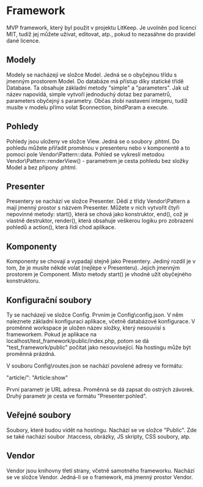 # Framework

MVP framework, který byl použit v projektu LitKeep. Je uvolněn pod licencí MIT, tudíž jej můžete užívat, editovat, atp., pokud to nezasáhne do pravidel dané licence.

## Modely

Modely se nacházejí ve složce Model. Jedná se o obyčejnou třídu s jmenným prostorem Model. Do databáze má přístup díky statické třídě Database. Ta obsahuje základní metody "simple" a "parameters". Jak už název napovídá, simple vytvoří jednoduchý dotaz bez parametrů, parameters obyčejný s parametry. Občas zlobí nastavení integeru, tudíž musíte v modelu přímo volat $connection, bindParam a execute.

## Pohledy

Pohledy jsou uloženy ve složce View. Jedná se o soubory .phtml. Do pohledu můžete přiřadit proměnou v presenteru nebo v komponentě a to pomocí pole Vendor\Pattern::data. Pohled se vykreslí metodou Vendor\Pattern::renderView() - parametrem je cesta pohledu bez složky Model a bez přípony .phtml.

## Presenter

Presentery se nachází ve složce Presenter. Dědí z třídy Vendor\Pattern a mají jmenný prostor s názvem Presenter. Můžete v nich vytvořit čtyři nepovinné metody: start(), která se chová jako konstruktor, end(), což je vlastně destruktor, render<view>(), která obsahuje veškerou logiku pro zobrazení pohledů a action<view>(), která řídí chod aplikace.

## Komponenty

Komponenty se chovají a vypadají stejně jako Presentery. Jediný rozdíl je v tom, že je musíte někde volat (nejlépe v Presenteru). Jejich jmenným prostorem je Component. Místo metody start() je vhodné užít obyčejného konstruktoru.

## Konfigurační soubory

Ty se nacházejí ve složce Config. Prvním je Config\config.json. V něm naleznete základní konfiguraci aplikace, včetně databázové konfigurace. V proměnné workspace je uložen název složky, který nesouvisí s frameworkem. Pokud je aplikace na localhost/test_framework/public/index.php, potom se dá "test_framework/public" počítat jako nesouvisející. Na hostingu může být proměnná prázdná.

V souboru Config\routes.json se nachází povolené adresy ve formátu:

"article/<id>": "Article:show"

První parametr je URL adresa. Proměnná se dá zapsat do ostrých závorek. Druhý parametr je cesta ve formátu "Presenter:pohled".

## Veřejné soubory

Soubory, které budou vidět na hostingu. Nachází se ve složce "Public". Zde se také nachází soubor .htaccess, obrázky, JS skripty, CSS soubory, atp.

## Vendor

Vendor jsou knihovny třetí strany, včetně samotného frameworku. Nachází se ve složce Vendor. Jedná-li se o framework, má jmenný prostor Vendor.

